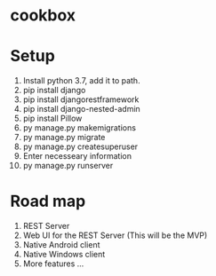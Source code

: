 # cookbox


# Setup

1) Install python 3.7, add it to path.
2) pip install django
3) pip install djangorestframework
4) pip install django-nested-admin
5) pip install Pillow
6) py manage.py makemigrations
7) py manage.py migrate
8) py manage.py createsuperuser
9) Enter necesseary information
10) py manage.py runserver


# Road map

1) REST Server
2) Web UI for the REST Server (This will be the MVP)
3) Native Android client
4) Native Windows client
5) More features ...

